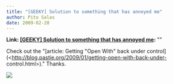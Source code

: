 ```yaml
---
title: "[GEEKY] Solution to something that has annoyed me"
author: Pito Salas
date: 2009-02-20
---
```


**Link: [[GEEKY] Solution to something that has annoyed me](None):** ""



Check out the "[article: Getting "Open With" back under
control](<http://blog.pastie.org/2009/01/getting-open-with-back-under-
control.html>)." Thanks.

![](https://i0.wp.com/img.zemanta.com/pixy.gif?w=584)



